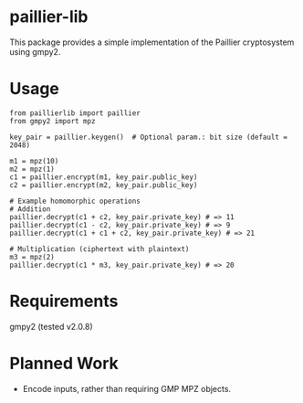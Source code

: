 # paillier-lib

This package provides a simple implementation of the Paillier cryptosystem using gmpy2.

# Usage

```
from paillierlib import paillier
from gmpy2 import mpz

key_pair = paillier.keygen()  # Optional param.: bit size (default = 2048)

m1 = mpz(10)
m2 = mpz(1)
c1 = paillier.encrypt(m1, key_pair.public_key)
c2 = paillier.encrypt(m2, key_pair.public_key)

# Example homomorphic operations
# Addition
paillier.decrypt(c1 + c2, key_pair.private_key) # => 11
paillier.decrypt(c1 - c2, key_pair.private_key) # => 9
paillier.decrypt(c1 + c1 + c2, key_pair.private_key) # => 21

# Multiplication (ciphertext with plaintext)
m3 = mpz(2)
paillier.decrypt(c1 * m3, key_pair.private_key) # => 20

```

# Requirements

gmpy2 (tested v2.0.8)

# Planned Work
* Encode inputs, rather than requiring GMP MPZ objects.
